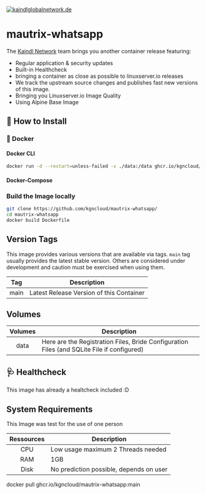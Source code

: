 [![kaindlglobalnetwork.de](https://raw.githubusercontent.com/kgncloud/docker-template/main/KAINDL_LogoDesign_B_orange_rgb.png)](https://kaindlglobalnetwork.de)

# mautrix-whatsapp

The [Kaindl Network](https://kaindlglobalnetwork.de) team brings you another container release featuring:

* Regular application & security updates
* Built-in Healthcheck
* bringing a container as close as possible to linuxserver.io releases
* We track the upstream source changes and publishes fast new versions of this image.
* Bringing you Linuxserver.io Image Quality
* Using Alpine Base Image

## 🔧 How to Install

### 🐳 Docker

#### Docker CLI
```bash
docker run -d --restart=unless-failed -v ./data:/data ghcr.io/kgncloud/mautrix-whatsapp:main
```
#### Docker-Compose

### Build the Image locally

```bash
git clone https://github.com/kgncloud/mautrix-whatsapp/
cd mautrix-whatsapp
docker build Dockerfile
```

## Version Tags

This image provides various versions that are available via tags. `main` tag usually provides the latest stable version. Others are considered under development and caution must be exercised when using them.

| Tag | Description |
| :----: | --- |
| main | Latest Release Version of this Container |

## Volumes

| Volumes | Description |
| :----: | --- |
| data | Here are the Registration Files, Bride Configuration Files (and SQLite File if configured) |

## 🩺 Healthcheck

This image has already a healtcheck included :D

## System Requirements

This Image was test for the use of one person

| Ressources | Description |
| :----: | --- |
| CPU | Low usage maximum 2 Threads needed |
| RAM | 1GB                                |
| Disk| No prediction possible, depends on user|

docker pull ghcr.io/kgncloud/mautrix-whatsapp:main
